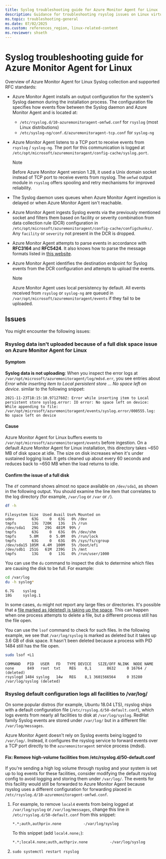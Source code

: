 ```yaml
---
title: Syslog troubleshooting guide for Azure Monitor Agent for Linux | Microsoft Docs
description: Guidance for troubleshooting rsyslog issues on Linux virtual machines, scale sets with Azure Monitor Agent, and data collection rules.
ms.topic: troubleshooting-general
ms.date: 07/02/2025
ms.custom: references_region, linux-related-content
ms.reviewer: shseth
---
```


# Syslog troubleshooting guide for Azure Monitor Agent for Linux

Overview of Azure Monitor Agent for Linux Syslog collection and supported RFC standards:

* Azure Monitor Agent installs an output configuration for the system's Syslog daemon during the installation process. The configuration file specifies how events flow between the Syslog daemon and Azure Monitor Agent and is located at:

    * `/etc/rsyslog.d/10-azuremonitoragent-omfwd.conf` for `rsyslog` (most Linux distributions)
    * `/etc/syslog-ng/conf.d/azuremonitoragent-tcp.conf` for `syslog-ng`

* Azure Monitor Agent listens to a TCP port to receive events from `rsyslog` / `syslog-ng`. The port for this communication is logged at `/etc/opt/microsoft/azuremonitoragent/config-cache/syslog.port`.

    > [!NOTE]
    > Before Azure Monitor Agent version 1.28, it used a Unix domain socket instead of TCP port to receive events from rsyslog. The `omfwd` output module in `rsyslog` offers spooling and retry mechanisms for improved reliability.
    
* The Syslog daemon uses queues when Azure Monitor Agent ingestion is delayed or when Azure Monitor Agent isn't reachable.

* Azure Monitor Agent ingests Syslog events via the previously mentioned socket and filters them based on facility or severity combination from data collection rule (DCR) configuration in `/etc/opt/microsoft/azuremonitoragent/config-cache/configchunks/`. Any `facility` or `severity` not present in the DCR is dropped.

* Azure Monitor Agent attempts to parse events in accordance with **RFC3164** and **RFC5424**. It also knows how to parse the message formats listed in [this website](./azure-monitor-agent-overview.md#supported-services-and-features).

* Azure Monitor Agent identifies the destination endpoint for Syslog events from the DCR configuration and attempts to upload the events.

    > [!NOTE]
    > Azure Monitor Agent uses local persistency by default. All events received from `rsyslog` or `syslog-ng` are queued in `/var/opt/microsoft/azuremonitoragent/events` if they fail to be uploaded.

## Issues

You might encounter the following issues:

### Rsyslog data isn't uploaded because of a full disk space issue on Azure Monitor Agent for Linux

#### Symptom

**Syslog data is not uploading**: When you inspect the error logs at `/var/opt/microsoft/azuremonitoragent/log/mdsd.err`, you see entries about *Error while inserting item to Local persistent store ... No space left on device.* similar to the following snippet:

```
2021-11-23T18:15:10.9712760Z: Error while inserting item to Local persistent store syslog.error: IO error: No space left on device: While appending to file: /var/opt/microsoft/azuremonitoragent/events/syslog.error/000555.log: No space left on device
```

#### Cause

Azure Monitor Agent for Linux buffers events to `/var/opt/microsoft/azuremonitoragent/events` before ingestion. On a default Azure Monitor Agent for Linux installation, this directory takes ~650 MB of disk space at idle. The size on disk increases when it's under sustained logging load. It gets cleaned up about every 60 seconds and reduces back to ~650 MB when the load returns to idle.

#### Confirm the issue of a full disk

The `df` command shows almost no space available on `/dev/sda1`, as shown in the following output. You should examine the line item that correlates to the log directory (for example, `/var/log` or `/var` or `/`).

```bash
df -h
```

```output
Filesystem Size  Used Avail Use% Mounted on
udev        63G     0   63G   0% /dev
tmpfs       13G  720K   13G   1% /run
/dev/sda1   29G   29G  481M  99% /
tmpfs       63G     0   63G   0% /dev/shm
tmpfs      5.0M     0  5.0M   0% /run/lock
tmpfs       63G     0   63G   0% /sys/fs/cgroup
/dev/sda15 105M  4.4M  100M   5% /boot/efi
/dev/sdb1  251G   61M  239G   1% /mnt
tmpfs       13G     0   13G   0% /run/user/1000
```

You can use the `du` command to inspect the disk to determine which files are causing the disk to be full. For example:

```bash
cd /var/log
du -h syslog*
```

```output
6.7G    syslog
18G     syslog.1
```

In some cases, `du` might not report any large files or directories. It's possible that a [file marked as (deleted) is taking up the space](https://unix.stackexchange.com/questions/182077/best-way-to-free-disk-space-from-deleted-files-that-are-held-open). This can happen when one process attempts to delete a file, but a different process still has the file open.

You can use the `lsof` command to check for such files. In the following example, we see that `/var/log/syslog` is marked as deleted but it takes up 3.6 GB of disk space. It hasn't been deleted because a process with PID 1484 still has the file open.

```bash
sudo lsof +L1
```

```output
COMMAND   PID   USER   FD   TYPE DEVICE   SIZE/OFF NLINK  NODE NAME
none      849   root  txt    REG    0,1       8632     0 16764 / (deleted)
rsyslogd 1484 syslog   14w   REG    8,1 3601566564     0 35280 /var/log/syslog (deleted)
```

### Rsyslog default configuration logs all facilities to /var/log/

On some popular distros (for example, Ubuntu 18.04 LTS), rsyslog ships with a default configuration file (`/etc/rsyslog.d/50-default.conf`), which logs events from nearly all facilities to disk at `/var/log/syslog`. RedHat family Syslog events are stored under `/var/log/` but in a different file: `/var/log/messages`.

Azure Monitor Agent doesn't rely on Syslog events being logged to `/var/log/`. Instead, it configures the rsyslog service to forward events over a TCP port directly to the `azuremonitoragent` service process (mdsd).

#### Fix: Remove high-volume facilities from /etc/rsyslog.d/50-default.conf

If you're sending a high log volume through rsyslog and your system is set up to log events for these facilities, consider modifying the default rsyslog config to avoid logging and storing them under `/var/log/`. The events for this facility would still be forwarded to Azure Monitor Agent because rsyslog uses a different configuration for forwarding placed in `/etc/rsyslog.d/10-azuremonitoragent-omfwd.conf`.

1. For example, to remove `local4` events from being logged at `/var/log/syslog` or `/var/log/messages`, change this line in `/etc/rsyslog.d/50-default.conf` from this snippet:

    ```config
    *.*;auth,authpriv.none          -/var/log/syslog
    ```

    To this snippet (add `local4.none;`):

    ```config
    *.*;local4.none;auth,authpriv.none          -/var/log/syslog
    ```

1. `sudo systemctl restart rsyslog`
